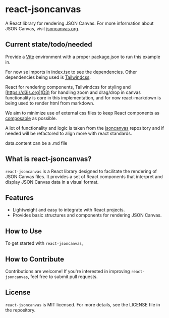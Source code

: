 
# react-jsoncanvas

A React library for rendering JSON Canvas. For more information about
JSON Canvas, visit [jsoncanvas.org](https://jsoncanvas.org).

## Current state/todo/needed
Provide a [Vite](https://vitejs.dev) environment with a proper package.json to run this example in.

For now se imports in index.tsx to see the dependencies. Other dependencies being used is [Tailwindcss](https://tailwindcss.com).

React for rendering components, Tailwindcss for styling and [https://d3js.org](D3) for handling zoom and drag/drop in canvas functionality is core in this implementation, and for now react-markdown is being used to render html from markdown.

We aim to minimize use of external css files to keep React components as [composable](https://www.epicweb.dev/full-stack-components) as possible.

A lot of functionality and logic is taken from the [jsoncanvas](https://github.com/obsidianmd/jsoncanvas) repository and if needed will be refactored to align more with react standards.

data.content can be a .md file

## What is react-jsoncanvas?

`react-jsoncanvas` is a React library designed to facilitate the rendering of JSON Canvas files. It provides a set of React components that interpret and display JSON Canvas data in a visual format.

## Features

- Lightweight and easy to integrate with React projects.
- Provides basic structures and components for rendering JSON Canvas.

## How to Use

To get started with `react-jsoncanvas`,

## How to Contribute
Contributions are welcome! If you're interested in improving `react-jsoncanvas`, feel free to
submit pull requests.

## License
`react-jsoncanvas` is MIT licensed. For more details, see the LICENSE file in the repository.
